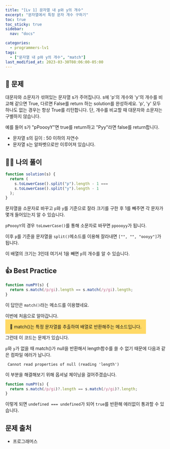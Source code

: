 ```yaml
---
title: "[Lv 1] 문자열 내 p와 y의 개수"
excerpt: "문자열에서 특정 문자 개수 구하기"
toc: true
toc_sticky: true
sidebar:
  nav: "docs"

categories:
  - programmers-lv1
tags:
  - ["문자열 내 p와 y의 개수", "match"]
last_modified_at: 2023-03-30T08:06:00-05:00
---
```


## 📄 문제

대문자와 소문자가 섞여있는 문자열 s가 주어집니다. s에 'p'의 개수와 'y'의 개수를 비교해 같으면 True, 다르면 False를 return 하는 solution를 완성하세요. 'p', 'y' 모두 하나도 없는 경우는 항상 True를 리턴합니다. 단, 개수를 비교할 때 대문자와 소문자는 구별하지 않습니다.

예를 들어 s가 "pPoooyY"면 true를 return하고 "Pyy"라면 false를 return합니다.

- 문자열 s의 길이 : 50 이하의 자연수
- 문자열 s는 알파벳으로만 이루어져 있습니다.

## 🙋‍♀️ 나의 풀이

```js
function solution(s) {
  return (
    s.toLowerCase().split("p").length - 1 ===
    s.toLowerCase().split("y").length - 1
  );
}
```

문자열을 소문자로 바꾸고 `p`와 `y`를 기준으로 잘라 크기를 구한 후 1를 빼주면 각 문자가 몇개 들어있는지 알 수 있습니다.

`pPoooyY`의 경우 `toLowerCase()`를 통해 소문자로 바꾸면 `ppoooyy`가 됩니다.

이후 `p`를 기준을 문자열을 `split()`메소드를 이용해 잘라내면 `["", "", "oooyy"]`가 됩니다.

이 배열의 크기는 3인데 여기서 1을 빼면 `p`의 개수를 알 수 있습니다.

## 👍 Best Practice

```js
function numPY(s) {
  return s.match(/p/gi).length == s.match(/y/gi).length;
}
```

이 답안은 `match()`라는 메소드를 이용했네요.

이번에 처음으로 알아갑니다.

<span style="background: #FFD966; padding: 1em;">📌 match()는 특정 문자열를 추출하여 배열로 반환해주는 메소드입니다.</span>

그런데 이 코드는 문제가 있습니다.

`p`와 `y`가 없을 때 match()가 null을 반환해서 length함수를 쓸 수 없기 때문에 다음과 같은 컴파일 에러가 납니다.

```
 Cannot read properties of null (reading 'length')
```

이 부분을 해결해보기 위해 옵셔널 체이닝을 걸어주겠습니다.

```js
function numPY(s) {
  return s.match(/p/gi)?.length == s.match(/y/gi)?.length;
}
```

이렇게 되면 `undefined === undefined`가 되어 `true`를 반환해 에러없이 통과할 수 있습니다.

## 문제 출처

- 프로그래머스

